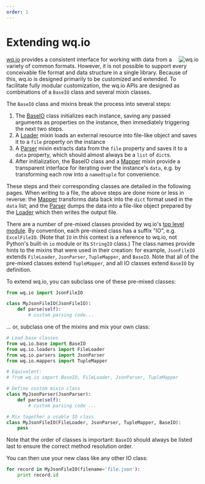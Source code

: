 ```yaml
---
order: 1
---
```


Extending wq.io
===============

<img align=right alt="wq.io" src="http://wq.io/images/128/wq.io.png">

[wq.io] provides a consistent interface for working with data from a variety of common formats.  However, it is not possible to support every conceivable file format and data structure in a single library.  Because of this, wq.io is designed primarily to be customized and extended.  To facilitate fully modular customization, the wq.io APIs are designed as combinations of a `BaseIO` class and several mixin classes.

The `BaseIO` class and mixins break the process into several steps:

1. The [BaseIO] class initializes each instance, saving any passed arguments as properties on the instance, then immediately triggering the next two steps.
2. A [Loader] mixin loads an external resource into file-like object and saves it to a `file` property on the instance
3. A [Parser] mixin extracts data from the `file` property and saves it to a `data` property, which should almost always be a `list` of `dict`s.
4. After initialization, the BaseIO class and a [Mapper] mixin provide a transparent interface for iterating over the instance's `data`, e.g. by transforming each row into a `namedtuple` for convenience.

These steps and their corresponding classes are detailed in the following pages.  When writing to a file, the above steps are done more or less in reverse: the [Mapper] transforms data back into the `dict` format used in the `data` list; and the [Parser] dumps the data into a file-like object prepared by the [Loader] which then writes the output file.

There are a number of pre-mixed classes provided by wq.io's [top level module].  By convention, each pre-mixed class has a suffix "IO", e.g. `ExcelFileIO`.  (Note that `IO` in this context is a reference to wq.io, not Python's built-in `io` module or its `StringIO` class.)  The class names provide hints to the mixins that were used in their creation: for example, `JsonFileIO` extends `FileLoader`, `JsonParser`, `TupleMapper`, and `BaseIO`.  Note that all of the pre-mixed classes extend `TupleMapper`, and all IO classes extend `BaseIO` by definition.

To extend wq.io, you can subclass one of these pre-mixed classes:

```python
from wq.io import JsonFileIO

class MyJsonFileIO(JsonFileIO):
    def parse(self):
        # custom parsing code...
```

... or, subclass one of the mixins and mix your own class:

```python
# Load base classes
from wq.io.base import BaseIO
from wq.io.loaders import FileLoader
from wq.io.parsers import JsonParser
from wq.io.mappers import TupleMapper

# Equivalent:
# from wq.io import BaseIO, FileLoader, JsonParser, TupleMapper

# Define custom mixin class
class MyJsonParser(JsonParser):
    def parse(self):
        # custom parsing code ...

# Mix together a usable IO class
class MyJsonFileIO(FileLoader, JsonParser, TupleMapper, BaseIO):
    pass
```

Note that the order of classes is important: `BaseIO` should always be listed last to ensure the correct method resolution order.

You can then use your new class like any other IO class:

```python
for record in MyJsonFileIO(filename='file.json'):
    print record.id
```

[wq.io]: http://wq.io/wq.io
[BaseIO]: http://wq.io/docs/base-io
[Loader]: http://wq.io/docs/loaders
[Parser]: http://wq.io/docs/parsers
[Mapper]: http://wq.io/docs/mappers
[top level module]: https://github.com/wq/wq.io/blob/master/__init__.py
